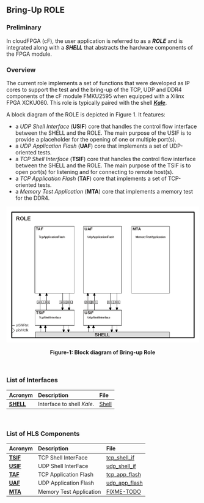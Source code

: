 ## Bring-Up ROLE

### Preliminary
In cloudFPGA (cF), the user application is referred to as a **_ROLE_** and is integrated along
with a **_SHELL_** that abstracts the hardware components of the FPGA module.

### Overview
The current role implements a set of functions that were developed as IP cores to support the 
test and the bring-up of the TCP, UDP and DDR4 components of the cF module FMKU2595 when equipped 
with a Xilinx FPGA XCKU060. 
This role is typically paired with the shell [_**Kale**_](https://github.com/cloudFPGA/cFDK/tree/master/DOC/Kale.md). 

A block diagram of the ROLE is depicted in Figure 1. It features:
- a _UDP Shell Interface_ (**USIF**) core that handles the control flow interface between the 
 SHELL and the ROLE. The main purpose of the USIF is to provide a placeholder for the opening of 
 one or multiple port(s).
- a _UDP Application Flash_ (**UAF**) core that implements a set of UDP-oriented tests.
- a _TCP Shell Interface_ (**TSIF**) core that handles the control flow interface between the 
 SHELL and the ROLE. The main purpose of the TSIF is to open port(s) for listening and for 
 connecting to remote host(s).
 - a _TCP Application Flash_ (**TAF**) core that implements a set of TCP-oriented tests.
 - a _Memory Test Application_ (**MTA**) core that implements a memory test for the DDR4.
 
 
![Block diagram of Bring-up Role](./imgs/Fig-ROLE-Structure.png#center)
<p align="center"><b>Figure-1: Block diagram of Bring-up Role</b></p>
<br>

### List of Interfaces

| Acronym                             | Description                   | File
|:------------------------------------|:------------------------------|:--------------
| **[SHELL](../../cFDK/DOC/Kale.md)** | Interface to shell _Kale_.    | [Shell](../../cFDK/SRA/LIB/SHELL/Kale/Shell.v)
           
<br>

### List of HLS Components

| Acronym                     | Description                | File
|:----------------------------|:---------------------------|:--------------
| **[TSIF](./TSIF.md)**       | TCP Shell InterFace        | [tcp_shell_if](../hls/tcp_shell_if/src/tcp_shell_if.hpp)
| **[USIF](./USIF.md)**       | UDP Shell InterFace        | [udp_shell_if](../hls/udp_shell_if/src/udp_shell_if.hpp)
| **[TAF](./TAF.md)**         | TCP Application Flash      | [tcp_app_flash](../hls/tcp_app_flash/src/tcp_app_flash.hpp)
| **[UAF](./UAF.md)**         | UDP Application Flash      | [udp_app_flash](../hls/udp_app_flash/src/udp_app_flash.hpp)
| **[MTA](./MTA.md)**         | Memory Test Application    | [FIXME-TODO](../hls/mem_test_app/src/mem_test_app.hpp)
<br>




